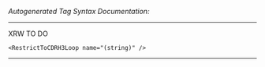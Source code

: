 _Autogenerated Tag Syntax Documentation:_

---
XRW TO DO

```
<RestrictToCDRH3Loop name="(string)" />
```



---
